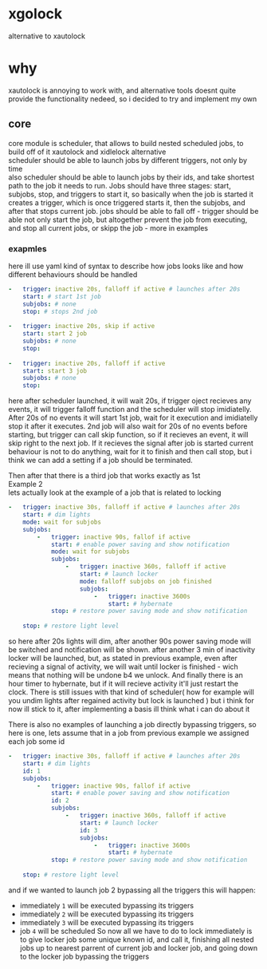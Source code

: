 # xgolock
alternative to xautolock
# why 
xautolock is annoying to work with, and alternative tools doesnt quite provide the functionality nedeed, so i decided to try and implement my own
## core 
core module is scheduler, that allows to build nested scheduled jobs, to build off of it xautolock and xidlelock alternative  
scheduler should be able to launch jobs by different triggers, not only by time  
also scheduler should be able to launch jobs by their ids, and take shortest path to the job it needs to run.
Jobs should have three stages: start, subjobs, stop, and triggers to start it, so basically when the job is started it creates a trigger, which is once triggered starts it, then the subjobs, and after that stops current job.
jobs should be able to fall off - trigger should be able not only start the job, but altogether prevent the job from executing, and stop all current jobs, or skipp the job - more in examples  
### exapmles
here ill use yaml kind of syntax to describe how jobs looks like and how different behaviours should be handled
```yaml
-   trigger: inactive 20s, falloff if active # launches after 20s
    start: # start 1st job
    subjobs: # none
    stop: # stops 2nd job
    
-   trigger: inactive 20s, skip if active 
    start: start 2 job
    subjobs: # none
    stop: 
    
-   trigger: inactive 20s, falloff if active 
    start: start 3 job
    subjobs: # none
    stop: 
```
here after scheduler launched, it will wait 20s, if trigger oject recieves any events, it will trigger falloff function and the scheduler will stop imidiatelly.
After 20s of no events it will start 1st job, wait for it execution and imidiatelly stop it after it executes.
2nd job will also wait for 20s of no events before starting, but trigger can call skip function, so if it recieves an event, it will skip right to the next job. 
If it recieves the signal after job is started current behaviour is not to do anything, wait for it to finish and then call stop, but i think we can add a setting if a job should be terminated.

Then after that there is a third job that works exactly as 1st  
Example 2  
lets actually look at the example of a job that is related to locking
```yaml
-   trigger: inactive 30s, falloff if active # launches after 20s
    start: # dim lights
    mode: wait for subjobs
    subjobs: 
        -   trigger: inactive 90s, fallof if active
            start: # enable power saving and show notification
            mode: wait for subjobs
            subjobs:
                -   trigger: inactive 360s, falloff if active
                    start: # launch locker
                    mode: falloff subjobs on job finished
                    subjobs: 
                        -   trigger: inactive 3600s
                            start: # hybernate
            stop: # restore power saving mode and show notification
                
    stop: # restore light level
```
so here after 20s lights will dim, after another 90s power saving mode will be switched and notification will be shown. after another 3 min of inactivity locker will be launched, but, as stated in previous example, even after recieving a signal of activity, we will wait until locker is finished - wich means that nothing will be undone b4 we unlock. And finally there is an hour timer to hybernate, but if it will recieve activity it'll just restart the clock.
There is still issues with that kind of scheduler( how for example will you undim lights after regained activity but lock is launched ) but i think for now ill stick to it, after implementing a basis ill think what i can do about it

There is also no examples of launching a job directly bypassing triggers, so here is one, lets assume that in a job from previous example we assigned each job some id
```yaml
-   trigger: inactive 30s, falloff if active # launches after 20s
    start: # dim lights
    id: 1
    subjobs: 
        -   trigger: inactive 90s, fallof if active
            start: # enable power saving and show notification
            id: 2
            subjobs:
                -   trigger: inactive 360s, falloff if active
                    start: # launch locker
                    id: 3
                    subjobs: 
                        -   trigger: inactive 3600s
                            start: # hybernate
            stop: # restore power saving mode and show notification
                
    stop: # restore light level
```
and if we wanted to launch job 2 bypassing all the triggers this will happen:
- immediately `1` will be executed bypassing its triggers
- immediately `2` will be executed bypassing its triggers
- immediately `3` will be executed bypassing its triggers
- job `4` will be scheduled
So now all we have to do to lock immediately is to give locker job some unique known id, and call it, finishing all nested jobs up to nearest parrent of current job and locker job, and going down to the locker job bypassing the triggers
